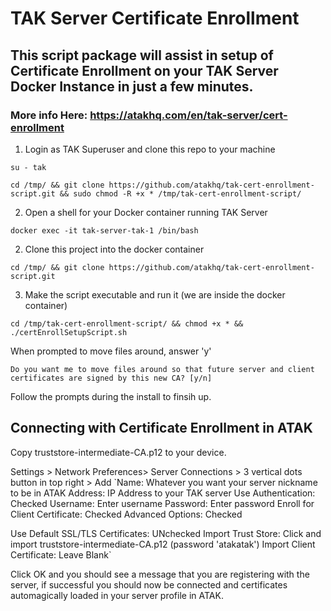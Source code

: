 # TAK Server Certificate Enrollment
## This script package will assist in setup of Certificate Enrollment on your TAK Server Docker Instance in just a few minutes.
### More info Here: https://atakhq.com/en/tak-server/cert-enrollment

1. Login as TAK Superuser and clone this repo to your machine

`su - tak`

`cd /tmp/ && git clone https://github.com/atakhq/tak-cert-enrollment-script.git && sudo chmod -R +x * /tmp/tak-cert-enrollment-script/`


2. Open a shell for your Docker container running TAK Server

`docker exec -it tak-server-tak-1 /bin/bash`


2. Clone this project into the docker container

`cd /tmp/ && git clone https://github.com/atakhq/tak-cert-enrollment-script.git`


3. Make the script executable and run it (we are inside the docker container)

`cd /tmp/tak-cert-enrollment-script/ && chmod +x * && ./certEnrollSetupScript.sh`


When prompted to move files around, answer 'y'

`Do you want me to move files around so that future server and client certificates are signed by this new CA? [y/n]`

Follow the prompts during the install to finsih up.

## Connecting with Certificate Enrollment in ATAK


Copy truststore-intermediate-CA.p12 to your device.


Settings > Network Preferences> Server Connections > 3 vertical dots button in top right > Add 
`Name: Whatever you want your server nickname to be in ATAK
Address: IP Address to your TAK server
Use Authentication: Checked
Username: Enter username
Password: Enter password
Enroll for Client Certificate: Checked
Advanced Options: Checked

Use Default SSL/TLS Certificates: UNchecked
Import Trust Store: Click and import truststore-intermediate-CA.p12 (password 'atakatak')
Import Client Certificate: Leave Blank`


Click OK and you should see a message that you are registering with the server, if successful you should now be connected and certificates automagically loaded in your server profile in ATAK.


